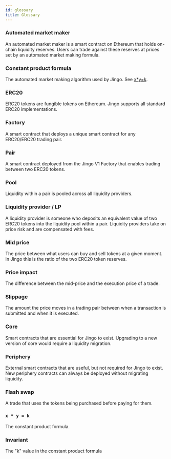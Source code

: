 ```yaml
---
id: glossary
title: Glossary
---
```


### Automated market maker

An automated market maker is a smart contract on Ethereum that holds on-chain liquidity reserves. Users can trade against these reserves at prices set by an automated market making formula.

### Constant product formula

The automated market making algorithm used by Jingo.
See [x\*y=k](#x--y--k).

### ERC20

ERC20 tokens are fungible tokens on Ethereum. Jingo supports all standard ERC20 implementations.

### Factory

A smart contract that deploys a unique smart contract for any ERC20/ERC20 trading pair.

### Pair

A smart contract deployed from the Jingo V1 Factory that enables trading between two ERC20 tokens.

### Pool

Liquidity within a pair is pooled across all liquidity providers.

### Liquidity provider / LP

A liquidity provider is someone who deposits an equivalent value of two ERC20 tokens into the liquidity pool within a pair. Liquidity providers take on price risk and are compensated with fees.

### Mid price

The price between what users can buy and sell tokens at a given moment. In Jingo this is the ratio of the two ERC20 token reserves.

### Price impact

The difference between the mid-price and the execution price of a trade.

### Slippage

The amount the price moves in a trading pair between when a transaction is submitted and when it is executed.

### Core

Smart contracts that are essential for Jingo to exist. Upgrading to a new version of core would require a liquidity migration.

### Periphery

External smart contracts that are useful, but not required for Jingo to exist. New periphery contracts can always be deployed without migrating liquidity.

### Flash swap

A trade that uses the tokens being purchased before paying for them.

### `x * y = k`

The constant product formula.

### Invariant

The "k" value in the constant product formula
